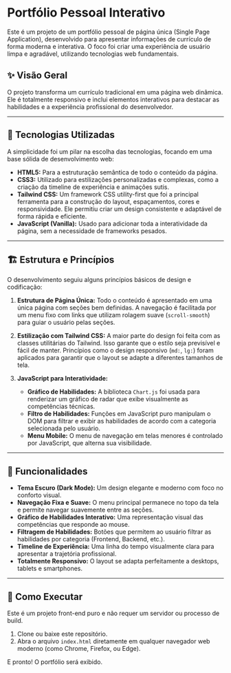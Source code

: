 # Portfólio Pessoal Interativo

Este é um projeto de um portfólio pessoal de página única (Single Page Application), desenvolvido para apresentar informações de currículo de forma moderna e interativa. O foco foi criar uma experiência de usuário limpa e agradável, utilizando tecnologias web fundamentais.

## ✨ Visão Geral

O projeto transforma um currículo tradicional em uma página web dinâmica. Ele é totalmente responsivo e inclui elementos interativos para destacar as habilidades e a experiência profissional do desenvolvedor.

---

## 🚀 Tecnologias Utilizadas

A simplicidade foi um pilar na escolha das tecnologias, focando em uma base sólida de desenvolvimento web:

* **HTML5:** Para a estruturação semântica de todo o conteúdo da página.
* **CSS3:** Utilizado para estilizações personalizadas e complexas, como a criação da timeline de experiência e animações sutis.
* **Tailwind CSS:** Um framework CSS utility-first que foi a principal ferramenta para a construção do layout, espaçamentos, cores e responsividade. Ele permitiu criar um design consistente e adaptável de forma rápida e eficiente.
* **JavaScript (Vanilla):** Usado para adicionar toda a interatividade da página, sem a necessidade de frameworks pesados.

---

## 🏗️ Estrutura e Princípios

O desenvolvimento seguiu alguns princípios básicos de design e codificação:

1.  **Estrutura de Página Única:** Todo o conteúdo é apresentado em uma única página com seções bem definidas. A navegação é facilitada por um menu fixo com links que utilizam rolagem suave (`scroll-smooth`) para guiar o usuário pelas seções.

2.  **Estilização com Tailwind CSS:** A maior parte do design foi feita com as classes utilitárias do Tailwind. Isso garante que o estilo seja previsível e fácil de manter. Princípios como o design responsivo (`md:`, `lg:`) foram aplicados para garantir que o layout se adapte a diferentes tamanhos de tela.

3.  **JavaScript para Interatividade:**
    * **Gráfico de Habilidades:** A biblioteca `Chart.js` foi usada para renderizar um gráfico de radar que exibe visualmente as competências técnicas.
    * **Filtro de Habilidades:** Funções em JavaScript puro manipulam o DOM para filtrar e exibir as habilidades de acordo com a categoria selecionada pelo usuário.
    * **Menu Mobile:** O menu de navegação em telas menores é controlado por JavaScript, que alterna sua visibilidade.

---

## 🌟 Funcionalidades

* **Tema Escuro (Dark Mode):** Um design elegante e moderno com foco no conforto visual.
* **Navegação Fixa e Suave:** O menu principal permanece no topo da tela e permite navegar suavemente entre as seções.
* **Gráfico de Habilidades Interativo:** Uma representação visual das competências que responde ao mouse.
* **Filtragem de Habilidades:** Botões que permitem ao usuário filtrar as habilidades por categoria (Frontend, Backend, etc.).
* **Timeline de Experiência:** Uma linha do tempo visualmente clara para apresentar a trajetória profissional.
* **Totalmente Responsivo:** O layout se adapta perfeitamente a desktops, tablets e smartphones.

---

## 📂 Como Executar

Este é um projeto front-end puro e não requer um servidor ou processo de build.

1.  Clone ou baixe este repositório.
2.  Abra o arquivo `index.html` diretamente em qualquer navegador web moderno (como Chrome, Firefox, ou Edge).

E pronto! O portfólio será exibido.
